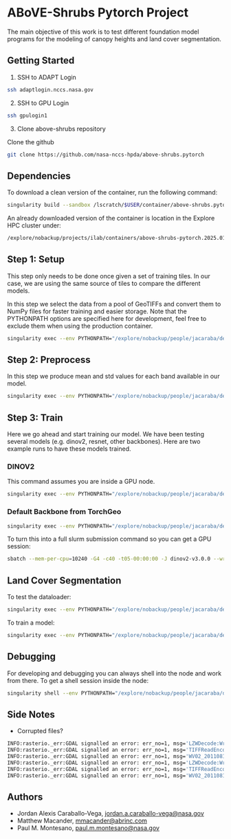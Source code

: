 # ABoVE-Shrubs Pytorch Project

The main objective of this work is to test different foundation model programs
for the modeling of canopy heights and land cover segmentation.

## Getting Started

1. SSH to ADAPT Login

```bash
ssh adaptlogin.nccs.nasa.gov
```

2. SSH to GPU Login

```bash
ssh gpulogin1
```

3. Clone above-shrubs repository

Clone the github 

```bash
git clone https://github.com/nasa-nccs-hpda/above-shrubs.pytorch
```

## Dependencies

To download a clean version of the container, run the following command:

```bash
singularity build --sandbox /lscratch/$USER/container/above-shrubs.pytorch docker://nasanccs/above-shrubs.pytorch:latest
```

An already downloaded version of the container is location in the Explore HPC cluster under:

```bash
/explore/nobackup/projects/ilab/containers/above-shrubs-pytorch.2025.01
```

## Step 1: Setup

This step only needs to be done once given a set of training tiles. In our case, we are
using the same source of tiles to compare the different models.

In this step we select the data from a pool of GeoTIFFs and convert them to NumPy files
for faster training and easier storage. Note that the PYTHONPATH options are specified
here for development, feel free to exclude them when using the production container.

```bash
singularity exec --env PYTHONPATH="/explore/nobackup/people/jacaraba/development/above-shrubs.pytorch" --nv -B $NOBACKUP,/explore/nobackup/people,/explore/nobackup/projects /explore/nobackup/projects/ilab/containers/above-shrubs-pytorch.2025.01 python /explore/nobackup/people/jacaraba/development/above-shrubs.pytorch/above_shrubs/view/chm_pipeline_cli.py --config-file /explore/nobackup/people/jacaraba/development/above-shrubs.pytorch/projects/chm/configs/above_shrubs_chm_dev.yaml --step setup
```

## Step 2: Preprocess

In this step we produce mean and std values for each band available in our model.

```bash
singularity exec --env PYTHONPATH="/explore/nobackup/people/jacaraba/development/above-shrubs.pytorch" --nv -B $NOBACKUP,/explore/nobackup/people,/explore/nobackup/projects /explore/nobackup/projects/ilab/containers/above-shrubs-pytorch.2025.01 python /explore/nobackup/people/jacaraba/development/above-shrubs.pytorch/above_shrubs/view/chm_pipeline_cli.py --config-file /explore/nobackup/people/jacaraba/development/above-shrubs.pytorch/projects/chm/configs/above_shrubs_chm_dev.yaml --step preprocess
```

## Step 3: Train

Here we go ahead and start training our model. We have been testing several models (e.g. dinov2, resnet, other backbones). Here are two example runs to have
these models trained.

### DINOV2

This command assumes you are inside a GPU node.

```bash
singularity exec --env PYTHONPATH="/explore/nobackup/people/jacaraba/development/above-shrubs.pytorch-working-progress" --nv -B $NOBACKUP,/explore/nobackup/people,/explore/nobackup/projects /explore/nobackup/projects/ilab/containers/above-shrubs-pytorch.2025.01 python /explore/nobackup/people/jacaraba/development/above-shrubs.pytorch-working-progress/above_shrubs/view/chm_pipeline_cli.py --config-file /explore/nobackup/people/jacaraba/development/above-shrubs.pytorch-working-progress/projects/chm/configs/dev_configs/above_shrubs_chm_dinov2_rs_dev.yaml --step train
```

### Default Backbone from TorchGeo

```bash
singularity exec --env PYTHONPATH="/explore/nobackup/people/jacaraba/development/above-shrubs.pytorch-working-progress" --nv -B $NOBACKUP,/explore/nobackup/people,/explore/nobackup/projects /explore/nobackup/projects/ilab/containers/above-shrubs-pytorch.2025.01 python /explore/nobackup/people/jacaraba/development/above-shrubs.pytorch-working-progress/above_shrubs/view/chm_pipeline_cli.py --config-file /explore/nobackup/people/jacaraba/development/above-shrubs.pytorch-working-progress/projects/chm/configs/dev_configs/above_shrubs_chm_resnet50_dev.yaml -s train
```

To turn this into a full slurm submission command so you can get a GPU session:

```bash
sbatch --mem-per-cpu=10240 -G4 -c40 -t05-00:00:00 -J dinov2-v3.0.0 --wrap="singularity exec --env PYTHONPATH=/explore/nobackup/people/jacaraba/development/above-shrubs.pytorch --nv -B $NOBACKUP,/explore/nobackup/people,/explore/nobackup/projects /explore/nobackup/projects/ilab/containers/above-shrubs-pytorch.2025.01 python /explore/nobackup/people/jacaraba/development/above-shrubs.pytorch/above_shrubs/view/chm_pipeline_cli.py -c /explore/nobackup/projects/above/misc/ABoVE_Shrubs/development/configs/above_shrubs_chm_dinov2_rs.yaml -s train"
```

## Land Cover Segmentation

To test the dataloader:

```bash
singularity exec --env PYTHONPATH="/explore/nobackup/people/jacaraba/development/above-shrubs.pytorch" --nv -B $NOBACKUP,/explore/nobackup/people,/explore/nobackup/projects /lscratch/jacaraba/container/above-shrubs.pytorch python /explore/nobackup/people/jacaraba/development/above-shrubs.pytorch/above_shrubs/datamodules/landcover_datamodule.py
```

To train a model:

```bash
singularity exec --env PYTHONPATH="/explore/nobackup/people/jacaraba/development/above-shrubs.pytorch" --nv -B $NOBACKUP,/explore/nobackup/people,/explore/nobackup/projects /lscratch/jacaraba/container/above-shrubs.pytorch python /explore/nobackup/people/jacaraba/development/above-shrubs.pytorch/above_shrubs/view/landcover_pipeline_cli.py -c /explore/nobackup/people/jacaraba/development/above-shrubs.pytorch/projects/landcover/configs/landcover_v2.0.yaml
```

## Debugging

For developing and debugging you can always shell into the node and work from there. To get
a shell session inside the node:

```bash
singularity shell --env PYTHONPATH="/explore/nobackup/people/jacaraba/development/above-shrubs.pytorch" --nv -B $NOBACKUP,/explore/nobackup/people,/explore/nobackup/projects /explore/nobackup/projects/ilab/containers/above-shrubs-pytorch.2025.01
```

## Side Notes

- Corrupted files?

```bash
INFO:rasterio._err:GDAL signalled an error: err_no=1, msg='LZWDecode:Wrong length of decoded string: data probably corrupted at scanline 4501'
INFO:rasterio._err:GDAL signalled an error: err_no=1, msg='TIFFReadEncodedStrip() failed.'
INFO:rasterio._err:GDAL signalled an error: err_no=1, msg='WV02_20110818_M1BS_103001000C94F200-sr-02m-jj-square.tif, band 1: IReadBlock failed at X offset 0, Y offset 4501: TIFFReadEncodedStrip() failed.'
INFO:rasterio._err:GDAL signalled an error: err_no=1, msg='LZWDecode:Wrong length of decoded string: data probably corrupted at scanline 628'
INFO:rasterio._err:GDAL signalled an error: err_no=1, msg='TIFFReadEncodedStrip() failed.'
INFO:rasterio._err:GDAL signalled an error: err_no=1, msg='WV02_20110818_M1BS_103001000C94F200-sr-02m-jj-square.tif, band 1: IReadBlock failed at X offset 0, Y offset 628: TIFFReadEncodedStrip() failed.'
```

## Authors

- Jordan Alexis Caraballo-Vega, jordan.a.caraballo-vega@nasa.gov
- Matthew Macander, mmacander@abrinc.com
- Paul M. Montesano, paul.m.montesano@nasa.gov
